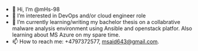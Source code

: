 - 👋 Hi, I’m @mHs-98
- 👀 I’m interested in DevOps and/or cloud engineer role
- 🌱 I’m currently learning/writing my bachelor thesis on a collabrative malware analysis environment using Ansible and openstack platfor. Also learning about MS Azure 
on my spare time.
- 📫 How to reach me: +4797372577, msaid643@gmail.com. 

<!---
mHs-98/mHs-98 is a ✨ special ✨ repository because its `README.md` (this file) appears on your GitHub profile.
You can click the Preview link to take a look at your changes.
--->
